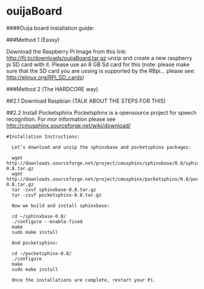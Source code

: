 ouijaBoard
==========
####Ouija board installation guide:

###Method 1 (Eassy)

Download the Raspberry Pi Image from this link: http://fii.to/downloads/ouijaBoard.tar.gz unzip and create a new raspberry pi SD card with it. Please use an 8 GB Sd card for this (note: please make sure that the SD card you are ussing is supported by the RBpi... please see: http://elinux.org/RPi_SD_cards)

###Method 2 (The HARDCORE way)

  ##2.1 Download Raspbian (TALK ABOUT THE STEPS FOR THIS)

  ##2.2 Install Pocketsphinx
  Pocketsphinx is a opensource project for speech recognition. For mor information please see http://cmusphinx.sourceforge.net/wiki/download/
  
    #Installation Instructions:
      
      Let’s download and unzip the sphinxbase and pocketsphinx packages:
      
      wget http://downloads.sourceforge.net/project/cmusphinx/sphinxbase/0.8/sphinxbase-0.8.tar.gz
      wget http://downloads.sourceforge.net/project/cmusphinx/pocketsphinx/0.8/pocketsphinx-0.8.tar.gz
      tar -zxvf sphinxbase-0.8.tar.gz
      tar -zxvf pocketsphinx-0.8.tar.gz
      
      Now we build and install sphinxbase:

      cd ~/sphinxbase-0.8/
      ./configure --enable-fixed
      make
      sudo make install
      
      And pocketsphinx:

      cd ~/pocketsphinx-0.8/
      ./configure
      make
      sudo make install
      
      Once the installations are complete, restart your Pi.


